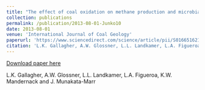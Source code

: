 ```yaml
---
title: "The effect of coal oxidation on methane production and microbial community structure in Powder River Basin coal”, International Journal of Coal Geology"
collection: publications
permalink: /publication/2013-08-01-Junko10
date: 2013-08-01
venue: 'International Journal of Coal Geology'
paperurl: 'https://www.sciencedirect.com/science/article/pii/S016651621300092X'
citation: 'L.K. Gallagher, A.W. Glossner, L.L. Landkamer, L.A. Figueroa, K.W. Mandernack and J. Munakata-Marr'
---
```


<a href='https://www.sciencedirect.com/science/article/pii/S016651621300092X'>Download paper here</a>

 L.K. Gallagher, A.W. Glossner, L.L. Landkamer, L.A. Figueroa, K.W. Mandernack and J. Munakata-Marr